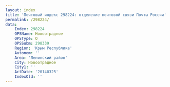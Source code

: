 ```yaml
---
layout: index
title: 'Почтовый индекс 298224: отделение почтовой связи Почты России'
permalink: /298224/
data:
    Index: 298224
    OPSName: Новоотрадное
    OPSType: О
    OPSSubm: 298339
    Region: 'Крым Республика'
    Autonom: ''
    Area: 'Ленинский район'
    City: Новоотрадное
    City1: ''
    ActDate: '20140325'
    IndexOld: ''
---
```

